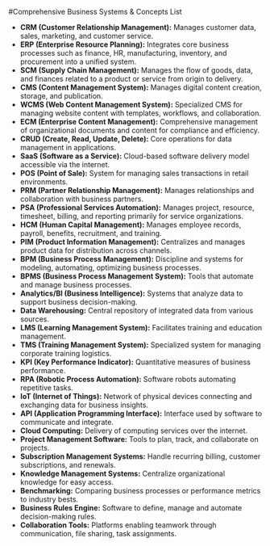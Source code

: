 #Comprehensive Business Systems & Concepts List

- **CRM (Customer Relationship Management):** Manages customer data, sales, marketing, and customer service.
- **ERP (Enterprise Resource Planning):** Integrates core business processes such as finance, HR, manufacturing, inventory, and procurement into a unified system.
- **SCM (Supply Chain Management):** Manages the flow of goods, data, and finances related to a product or service from origin to delivery.
- **CMS (Content Management System):** Manages digital content creation, storage, and publication.
- **WCMS (Web Content Management System):** Specialized CMS for managing website content with templates, workflows, and collaboration.
- **ECM (Enterprise Content Management):** Comprehensive management of organizational documents and content for compliance and efficiency.
- **CRUD (Create, Read, Update, Delete):** Core operations for data management in applications.
- **SaaS (Software as a Service):** Cloud-based software delivery model accessible via the internet.
- **POS (Point of Sale):** System for managing sales transactions in retail environments.
- **PRM (Partner Relationship Management):** Manages relationships and collaboration with business partners.
- **PSA (Professional Services Automation):** Manages project, resource, timesheet, billing, and reporting primarily for service organizations.
- **HCM (Human Capital Management):** Manages employee records, payroll, benefits, recruitment, and training.
- **PIM (Product Information Management):** Centralizes and manages product data for distribution across channels.
- **BPM (Business Process Management):** Discipline and systems for modeling, automating, optimizing business processes.
- **BPMS (Business Process Management System):** Tools that automate and manage business processes.
- **Analytics/BI (Business Intelligence):** Systems that analyze data to support business decision-making.
- **Data Warehousing:** Central repository of integrated data from various sources.
- **LMS (Learning Management System):** Facilitates training and education management.
- **TMS (Training Management System):** Specialized system for managing corporate training logistics.
- **KPI (Key Performance Indicator):** Quantitative measures of business performance.
- **RPA (Robotic Process Automation):** Software robots automating repetitive tasks.
- **IoT (Internet of Things):** Network of physical devices connecting and exchanging data for business insights.
- **API (Application Programming Interface):** Interface used by software to communicate and integrate.
- **Cloud Computing:** Delivery of computing services over the internet.
- **Project Management Software:** Tools to plan, track, and collaborate on projects.
- **Subscription Management Systems:** Handle recurring billing, customer subscriptions, and renewals.
- **Knowledge Management Systems:** Centralize organizational knowledge for easy access.
- **Benchmarking:** Comparing business processes or performance metrics to industry bests.
- **Business Rules Engine:** Software to define, manage and automate decision-making rules.
- **Collaboration Tools:** Platforms enabling teamwork through communication, file sharing, task assignments.